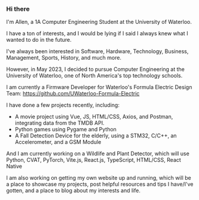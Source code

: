 ### Hi there 

I'm Allen, a 1A Computer Engineering Student at the University of Waterloo. 

I have a ton of interests, and I would be lying if I said I always knew what I wanted to do in the future. 

I've always been interested in Software, Hardware, Technology, Business, Management, Sports, History, and much more. 

However, in May 2023, I decided to pursue Computer Engineering at the University of Waterloo, one of North America's top technology schools.


I am currently a Firmware Developer for Waterloo's Formula Electric Design Team: https://github.com/UWaterloo-Formula-Electric 

I have done a few projects recently, including: 
- A movie project using Vue, JS, HTML/CSS, Axios, and Postman, integrating data from the TMDB API. 
- Python games using Pygame and Python 
- A Fall Detection Device for the elderly, using a STM32, C/C++, an Accelerometer, and a GSM Module 

And I am currently working on a Wildlife and Plant Detector, which will use Python, CVAT, PyTorch, Vite.js, React.js, TypeScript, HTML/CSS, React Native

I am also working on getting my own website up and running, which will be a  place to showcase my projects, post helpful resources and tips I have/I've gotten, and a place to blog about my interests and life. 

<!--
**AllenZ05/AllenZ05** is a ✨ _special_ ✨ repository because its `README.md` (this file) appears on your GitHub profile.

Here are some ideas to get you started:

- 🔭 I’m currently working on ...
- 🌱 I’m currently learning ...
- 👯 I’m looking to collaborate on ...
- 🤔 I’m looking for help with ...
- 💬 Ask me about ...
- 📫 How to reach me: ...
- 😄 Pronouns: ...
- ⚡ Fun fact: ...
-->
